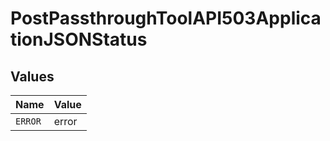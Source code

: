 # PostPassthroughToolAPI503ApplicationJSONStatus


## Values

| Name    | Value   |
| ------- | ------- |
| `ERROR` | error   |
